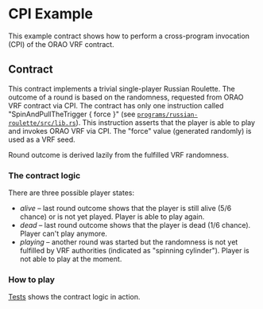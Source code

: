 # CPI Example

This example contract shows how to perform a cross-program invocation (CPI)
of the ORAO VRF contract.

## Contract

This contract implements a trivial single-player Russian Roulette. The outcome
of a round is based on the randomness, requested from ORAO VRF contract via CPI.
The contract has only one instruction called "SpinAndPullTheTrigger { force }"
(see [`programs/russian-roulette/src/lib.rs`](programs/russian-roulette/src/lib.rs)).
This instruction asserts that the player is able to play and invokes ORAO VRF
via CPI. The "force" value (generated randomly) is used as a VRF seed.

Round outcome is derived lazily from the fulfilled VRF randomness.

### The contract logic

There are three possible player states:

* *alive* – last round outcome shows that the player is still alive (5/6 chance) or is not yet
  played. Player is able to play again.
* *dead* – last round outcome shows that the player is dead (1/6 chance).
  Player can't play anymore.
* *playing* – another round was started but the randomness is not yet fulfilled by VRF authorities
  (indicated as "spinning cylinder"). Player is not able to play at the moment.
   
### How to play

[Tests](tests/russian-roulette.ts) shows the contract logic in action.
